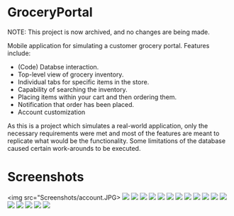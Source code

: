 # GroceryPortal
NOTE: This project is now archived, and no changes are being made. 

Mobile application for simulating a customer grocery portal. 
Features include:
  - (Code) Databse interaction.
  - Top-level view of grocery inventory.
  - Individual tabs for specific items in the store.
  - Capability of searching the inventory. 
  - Placing items within your cart and then ordering them.
  - Notification that order has been placed. 
  - Account customization
  
As this is a project which simulates a real-world application, only the necessary requirements were met and most of the features are meant to replicate what would be the functionality. Some limitations of the database caused certain work-arounds to be executed.

# Screenshots #

<img src="Screenshots/account.JPG></img>
<img src="Screenshots/cart_clear.JPG"></img>
<img src="Screenshots/checkout_load.JPG"></img>
<img src="Screenshots/checkout.JPG"></img>
<img src="Screenshots/checkout_scroll.JPG"></img>
<img src="Screenshots/clear_confirm.JPG"></img>
<img src="Screenshots/log_in.JPG"></img>
<img src="Screenshots/main_inventory.JPG"></img>
<img src="Screenshots/main_page.JPG"></img>
<img src="Screenshots/order_notif.JPG"></img>
<img src="Screenshots/scroll.JPG"></img>
<img src="Screenshots/search_main.JPG"></img>
<img src="Screenshots/searched.JPG"></img>
<img src="Screenshots/settings.JPG"></img>
<img src="Screenshots/sign_up.JPG"></img>
<img src="Screenshots/tab_nav.JPG"></img>
<img src="Screenshots/track_load.JPG"></img>
<img src="Screenshots/track.JPG"></img>

